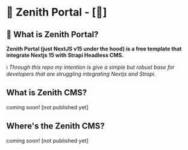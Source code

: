 # 🚀 Zenith Portal - [🚧]

## 🚀 What is Zenith Portal?

**Zenith Portal (just NextJS v15 under the hood) is a free template that integrate Nextjs 15 with Strapi Headless CMS.**


ℹ️   *Through this repo my intention is give a simple but robust base for developers that are struggling integrating Nextjs and Strapi*.

## What is Zenith CMS?

coming soon! [not published yet]

## Where's the Zenith CMS?

coming soon! [not published yet]
